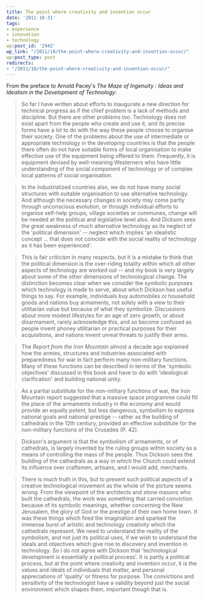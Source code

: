 ```yaml
---
title: The point where creativity and invention occur
date: '2011-10-31'
tags:
- experience
- innovation
- technology
wp:post_id: '2942'
wp_link: "/2011/10/the-point-where-creativity-and-invention-occur/"
wp:post_type: post
redirects:
- "/2011/10/the-point-where-creativity-and-invention-occur/"
---
```


From the preface to Arnold Pacey's _The Maze of Ingenuity : Ideas and Idealism in the Development of Technology_:

> So far I have written about efforts to inaugurate a new direction for technical progress as if the chief problem is a lack of methods and discipline. But there are other problems too. Technology does not exist apart from the people who create and use it, and its precise forms have a lot to do with the way these people choose to organise their society. One of the problems about the use of intermediate or appropriate technology in the developing countries is that the people there often do not have suitable forms of local organisation to make effective use of the equipment being offered to them. Frequently, it is equipment devised by well-meaning Westerners who have little understanding of the social component of technology or of complex local patterns of social organisation.

>

> In the industrialized countries also, we do not have many social structures with suitable organisation to use alternative technology. And although the necessary changes in society may come partly through unconscious evolution, or through individual efforts to organise self-help groups, village societies or communes, change will be needed at the political and legislative level also. And Dickson sees the great weakness of much alternative technology as its neglect of the 'political dimension' -- neglect which implies 'an idealistic concept ... that does not coincide with the social reality of technology as it has been experienced'.

>

> This is fair criticism in many respects, but it is a mistake to think that the political dimension is the over-riding totality within which all other aspects of technology are worked out -- and my book is very largely about some of the other dimensions of technological change. The distinction becomes clear when we consider the symbolic purposes which technology is made to serve, about which Dickson has useful things to say. For example, individuals buy automobiles or household goods and nations buy armaments, not solely with a view to their utilitarian value but because of what they symbolize. Discussions about more modest lifestyles for an age of zero growth, or about disarmament, rarely acknowledge this, and so become confused as people invent phoney utilitarian or practical purposes for their acquisitions, and nations invent unreal threats to justify their arms.

>

> The _Report from the Iron Mountain_ almost a decade ago explained how the armies, structures and industries associated with preparedness for war in fact perform many non-military functions. Many of these functions can be described in terms of the 'symbolic objectives' discussed in this book and have to do with 'ideological clarification' and building national unity.

>

> As a partial substitute for the non-military functions of war, the Iron Mountain report suggested that a massive space programme could fill the place of the armaments industry in the economy and would provide an equally potent, but less dangerous, symbolism to express national goals and national prestige -- rather as the building of cathedrals in the 12th century, provided an effective substitute for the non-military functions of the Crusades (P. 42).

>

> Dickson's argument is that the symbolism of armaments, or of cathedrals, is largely invented by the ruling groups within society as a means of controlling the mass of the people. Thus Dickson sees the building of the cathedrals as a way in which the Church could extend its influence over craftsmen, artisans, and I would add, merchants.

>

> There is much truth in this, but to present such political aspects of a creative technological movement as the whole of the picture seems wrong. From the viewpoint of the architects and stone masons who built the cathedrals, the work was something that carried conviction because of its symbolic meanings, whether concerning the New Jerusalem, the glory of God or the prestige of their own home town. It was these things which fired the imagination and sparked the immense burst of artistic and technology creativity which the cathedrals represent. We need to understand the reality of the symbolism, and not just its political uses, if we wish to understand the ideals and objectives which give rise to discovery and invention in technology. So I do not agree with Dickson that 'technological development is essentially a political process'. It is partly a political process, but at the point where creativity and invention occur, it is the values and ideals of individuals that matter, and personal appreciations of 'quality' or fitness for purpose. The convictions and sensitivity of the technologist have a validity beyond just the social environment which shapes them, important though that is.
